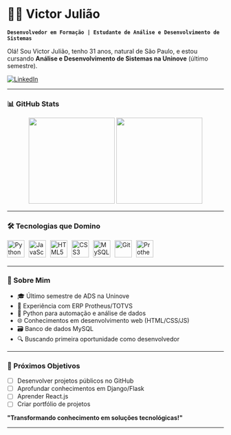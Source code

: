# 👨‍💻 Victor Julião  
**`Desenvolvedor em Formação | Estudante de Análise e Desenvolvimento de Sistemas`**  

Olá! Sou Victor Julião, tenho 31 anos, natural de São Paulo, e estou cursando **Análise e Desenvolvimento de Sistemas na Uninove** (último semestre).  

<p align="left">
  <a href="https://www.linkedin.com/in/victor-juli%C3%A3o-12772421b/" target="_blank">
    <img src="https://img.shields.io/badge/-LinkedIn-%230077B5?style=for-the-badge&logo=linkedin&logoColor=white" alt="LinkedIn">
  </a>
</p>

---

### 📊 GitHub Stats
<p align="center">
  <img height="200" src="https://github-readme-stats.vercel.app/api?username=victorjuliao&show_icons=true&theme=tokyonight&locale=pt-br" />
  <img height="200" src="https://github-readme-stats.vercel.app/api/top-langs/?username=victorjuliao&theme=tokyonight&layout=compact&custom_title=Tecnologias&langs_count=6&hide=html,css" />
</p>

---

### 🛠️ Tecnologias que Domino
<div style="display: flex; flex-wrap: wrap; gap: 10px; align-items: center; margin-bottom: 20px;">
  <img alt="Python" title="Python" width="40px" src="https://cdn.jsdelivr.net/gh/devicons/devicon/icons/python/python-original.svg" />
  <img alt="JavaScript" title="JavaScript" width="40px" src="https://cdn.jsdelivr.net/gh/devicons/devicon/icons/javascript/javascript-original.svg" />
  <img alt="HTML5" title="HTML5" width="40px" src="https://cdn.jsdelivr.net/gh/devicons/devicon/icons/html5/html5-original.svg" />
  <img alt="CSS3" title="CSS3" width="40px" src="https://cdn.jsdelivr.net/gh/devicons/devicon/icons/css3/css3-original.svg" />
  <img alt="MySQL" title="MySQL" width="40px" src="https://cdn.jsdelivr.net/gh/devicons/devicon/icons/mysql/mysql-original.svg" />
  <img alt="Git" title="Git" width="40px" src="https://cdn.jsdelivr.net/gh/devicons/devicon/icons/git/git-original.svg" />
  <img alt="Protheus" title="ERP Protheus" width="40px" src="https://img.icons8.com/external-tal-revivo-shadow-tal-revivo/24/external-totvs-a-brazilian-enterprise-resource-planning-software-company-logo-shadow-tal-revivo.png" />
</div>

---

### 📌 Sobre Mim
- 🎓 Último semestre de ADS na Uninove
- 💼 Experiência com ERP Protheus/TOTVS
- 🐍 Python para automação e análise de dados
- 🌐 Conhecimentos em desenvolvimento web (HTML/CSS/JS)
- 🗃️ Banco de dados MySQL
- 🔍 Buscando primeira oportunidade como desenvolvedor

---

### 🚀 Próximos Objetivos
- [ ] Desenvolver projetos públicos no GitHub
- [ ] Aprofundar conhecimentos em Django/Flask
- [ ] Aprender React.js
- [ ] Criar portfólio de projetos

**"Transformando conhecimento em soluções tecnológicas!"**  

---
